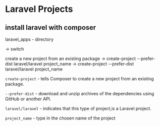 
# Laravel Projects 

##  install laravel  with composer


laravel_apps - directory

-> switch

create a new project from an existing package
    -> create-project --prefer-dist laravel/laravel project_name
    -> create-project --prefer-dist laravel/laravel project_name

```create-project``` - tells Composer to create a new project from an existing package.

```--prefer-dist``` - download and unzip archives of the dependencies using GitHub or another API.

```laravel/laravel``` - indicates that this type of project,is a Laravel project.

```project_name``` - type in the chosen name of the project

